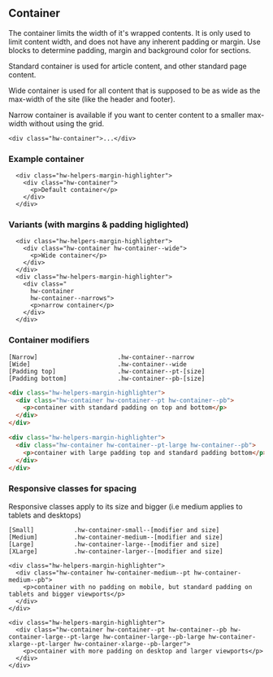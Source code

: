 ## Container

The container limits the width of it's wrapped contents. It is only used to limit content width, and does not have any inherent padding or margin. Use blocks to determine padding, margin and background color for sections.


Standard container is used for article content, and other standard page content.

Wide container is used for all content that is supposed to be as wide as the max-width of the site (like the header and footer).

Narrow container is available if you want to center content to a smaller max-width without using the grid.


```code
<div class="hw-container">...</div>
```

### Example container

```html|span-6,plain,light
  <div class="hw-helpers-margin-highlighter">
    <div class="hw-container">
      <p>Default container</p>
    </div>
  </div>
```

### Variants (with margins & padding higlighted)

```html|span-6,plain,light
  <div class="hw-helpers-margin-highlighter">
    <div class="hw-container hw-container--wide">
      <p>Wide container</p>
    </div>
  </div>
  <div class="hw-helpers-margin-highlighter">
    <div class="
      hw-container
      hw-container--narrows">
      <p>narrow container</p>
    </div>
  </div>
```

### Container modifiers
```code
[Narrow]                      .hw-container--narrow
[Wide]                        .hw-container--wide
[Padding top]                 .hw-container--pt-[size]
[Padding bottom]              .hw-container--pb-[size]
```

```html
<div class="hw-helpers-margin-highlighter">
  <div class="hw-container hw-container--pt hw-container--pb">
    <p>container with standard padding on top and bottom</p>
  </div>
</div>

<div class="hw-helpers-margin-highlighter">
  <div class="hw-container hw-container--pt-large hw-container--pb">
    <p>container with large padding top and standard padding bottom</p>
  </div>
</div>
```

### Responsive classes for spacing
Responsive classes apply to its size and bigger (i.e medium applies to tablets and desktops)
```code
[Small]           .hw-container-small--[modifier and size]
[Medium]          .hw-container-medium--[modifier and size]
[Large]           .hw-container-large--[modifier and size]
[XLarge]          .hw-container-larger--[modifier and size]
```

```html|span-6,responsive
<div class="hw-helpers-margin-highlighter">
  <div class="hw-container hw-container-medium--pt hw-container-medium--pb">
    <p>container with no padding on mobile, but standard padding on tablets and bigger viewports</p>
  </div>
</div>

<div class="hw-helpers-margin-highlighter">
  <div class="hw-container hw-container--pt hw-container--pb hw-container-large--pt-large hw-container-large--pb-large hw-container-xlarge--pt-larger hw-container-xlarge--pb-larger">
    <p>container with more padding on desktop and larger viewports</p>
  </div>
</div>

```
